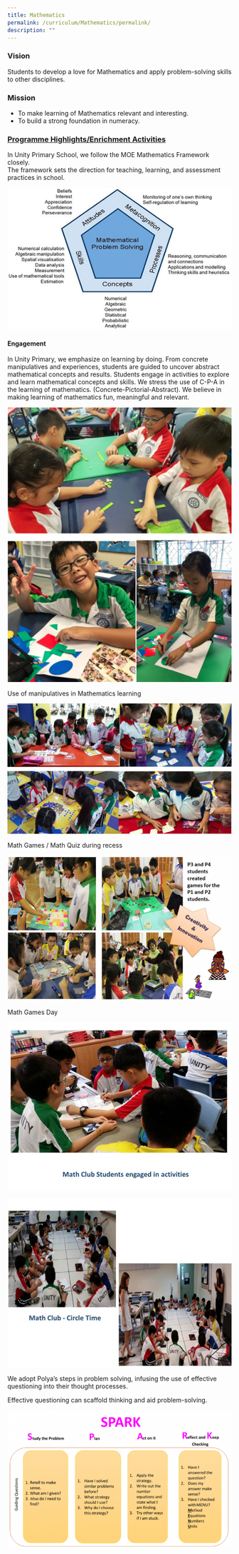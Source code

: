 ```yaml
---
title: Mathematics
permalink: /curriculum/Mathematics/permalink/
description: ""
---
```

### **Vision**

Students to develop a love for Mathematics and apply problem-solving skills to other disciplines.

### **Mission**

*   To make learning of Mathematics relevant and interesting.
*   To build a strong foundation in numeracy.

### **<u>Programme Highlights/Enrichment Activities</u>**
In Unity Primary School, we follow the MOE Mathematics Framework closely.  
The framework sets the direction for teaching, learning, and assessment practices in school.

![](/images/Mathematics.jpeg)

#### **Engagement**

In Unity Primary, we emphasize on learning by doing. From concrete manipulatives and experiences, students are guided to uncover abstract mathematical concepts and results. Students engage in activities to explore and learn mathematical concepts and skills. We stress the use of C-P-A in the learning of mathematics. (Concrete-Pictorial-Abstract). We believe in making learning of mathematics fun, meaningful and relevant.

![](/images/Mathematics2.png)

Use of manipulatives in Mathematics learning

![](/images/Mathematics3.png)

Math Games / Math Quiz during recess

![](/images/Mathematics4.png)

Math Games Day

![](/images/MathClub.jpeg)

![](/images/Mathematics5.jpeg)

We adopt Polya’s steps in problem solving, infusing the use of effective questioning into their thought processes.

Effective questioning can scaffold thinking and aid problem-solving.

![](/images/Mathematics6.png)
